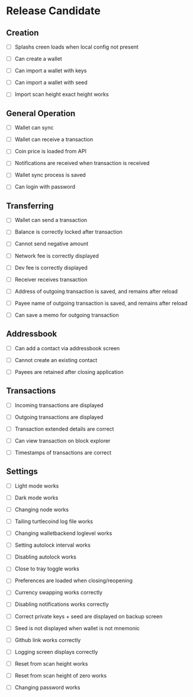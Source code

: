 # Release Candidate

## Creation

- [ ] Splashs creen loads when local config not present

- [ ] Can create a wallet

- [ ] Can import a wallet with keys

- [ ] Can import a wallet with seed

- [ ] Import scan height exact height works

## General Operation

- [ ] Wallet can sync

- [ ] Wallet can receive a transaction

- [ ] Coin price is loaded from API

- [ ] Notifications are received when transaction is received

- [ ] Wallet sync process is saved

- [ ] Can login with password

## Transferring

- [ ] Wallet can send a transaction

- [ ] Balance is correctly locked after transaction

- [ ] Cannot send negative amount

- [ ] Network fee is correctly displayed

- [ ] Dev fee is correctly displayed

- [ ] Receiver receives transaction

- [ ] Address of outgoing transaction is saved, and remains after reload

- [ ] Payee name of outgoing transaction is saved, and remains after reload

- [ ] Can save a memo for outgoing transaction

## Addressbook

- [ ] Can add a contact via addressbook screen

- [ ] Cannot create an existing contact

- [ ] Payees are retained after closing application

## Transactions

- [ ] Incoming transactions are displayed

- [ ] Outgoing transactions are displayed

- [ ] Transaction extended details are correct

- [ ] Can view transaction on block explorer

- [ ] Timestamps of transactions are correct

## Settings

- [ ] Light mode works

- [ ] Dark mode works

- [ ] Changing node works

- [ ] Tailing turtlecoind log file works

- [ ] Changing walletbackend loglevel works

- [ ] Setting autolock interval works

- [ ] Disabling autolock works

- [ ] Close to tray toggle works

- [ ] Preferences are loaded when closing/reopening

- [ ] Currency swapping works correctly

- [ ] Disabling notifications works correctly

- [ ] Correct private keys + seed are displayed on backup screen

- [ ] Seed is not displayed when wallet is not mnemonic

- [ ] Github link works correctly

- [ ] Logging screen displays correctly

- [ ] Reset from scan height works

- [ ] Reset from scan height of zero works

- [ ] Changing password works
